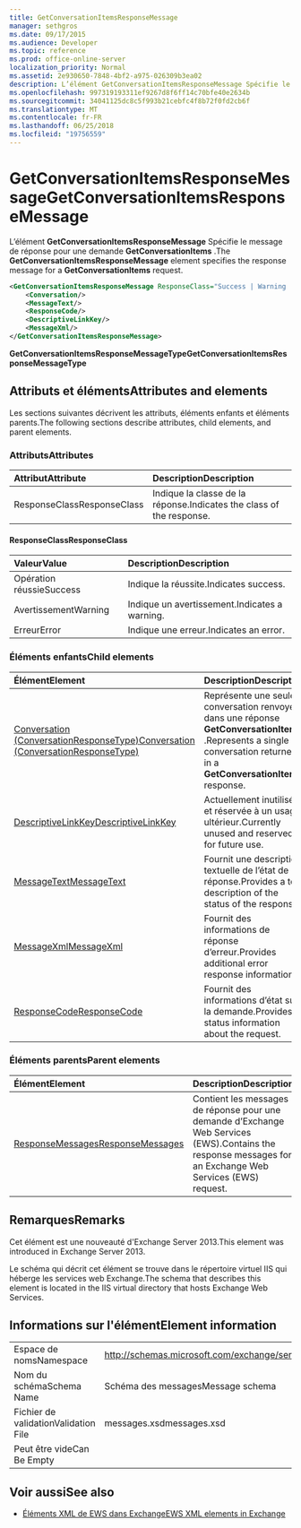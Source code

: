 ```yaml
---
title: GetConversationItemsResponseMessage
manager: sethgros
ms.date: 09/17/2015
ms.audience: Developer
ms.topic: reference
ms.prod: office-online-server
localization_priority: Normal
ms.assetid: 2e930650-7848-4bf2-a975-026309b3ea02
description: L’élément GetConversationItemsResponseMessage Spécifie le message de réponse pour une demande GetConversationItems.
ms.openlocfilehash: 997319193311ef9267d8f6ff14c70bfe40e2634b
ms.sourcegitcommit: 34041125dc8c5f993b21cebfc4f8b72f0fd2cb6f
ms.translationtype: MT
ms.contentlocale: fr-FR
ms.lasthandoff: 06/25/2018
ms.locfileid: "19756559"
---
```

# <a name="getconversationitemsresponsemessage"></a><span data-ttu-id="9f128-103">GetConversationItemsResponseMessage</span><span class="sxs-lookup"><span data-stu-id="9f128-103">GetConversationItemsResponseMessage</span></span>

<span data-ttu-id="9f128-104">L’élément **GetConversationItemsResponseMessage** Spécifie le message de réponse pour une demande **GetConversationItems** .</span><span class="sxs-lookup"><span data-stu-id="9f128-104">The **GetConversationItemsResponseMessage** element specifies the response message for a **GetConversationItems** request.</span></span> 
  
```XML
<GetConversationItemsResponseMessage ResponseClass="Success | Warning | Error">
    <Conversation/>
    <MessageText/>
    <ResponseCode/>
    <DescriptiveLinkKey/>
    <MessageXml/>
</GetConversationItemsResponseMessage>
```

 <span data-ttu-id="9f128-105">**GetConversationItemsResponseMessageType**</span><span class="sxs-lookup"><span data-stu-id="9f128-105">**GetConversationItemsResponseMessageType**</span></span>
## <a name="attributes-and-elements"></a><span data-ttu-id="9f128-106">Attributs et éléments</span><span class="sxs-lookup"><span data-stu-id="9f128-106">Attributes and elements</span></span>

<span data-ttu-id="9f128-107">Les sections suivantes décrivent les attributs, éléments enfants et éléments parents.</span><span class="sxs-lookup"><span data-stu-id="9f128-107">The following sections describe attributes, child elements, and parent elements.</span></span>
  
### <a name="attributes"></a><span data-ttu-id="9f128-108">Attributs</span><span class="sxs-lookup"><span data-stu-id="9f128-108">Attributes</span></span>

|<span data-ttu-id="9f128-109">**Attribut**</span><span class="sxs-lookup"><span data-stu-id="9f128-109">**Attribute**</span></span>|<span data-ttu-id="9f128-110">**Description**</span><span class="sxs-lookup"><span data-stu-id="9f128-110">**Description**</span></span>|
|:-----|:-----|
|<span data-ttu-id="9f128-111">ResponseClass</span><span class="sxs-lookup"><span data-stu-id="9f128-111">ResponseClass</span></span>  <br/> |<span data-ttu-id="9f128-112">Indique la classe de la réponse.</span><span class="sxs-lookup"><span data-stu-id="9f128-112">Indicates the class of the response.</span></span>  <br/> |
   
#### <a name="responseclass"></a><span data-ttu-id="9f128-113">ResponseClass</span><span class="sxs-lookup"><span data-stu-id="9f128-113">ResponseClass</span></span>

|<span data-ttu-id="9f128-114">**Valeur**</span><span class="sxs-lookup"><span data-stu-id="9f128-114">**Value**</span></span>|<span data-ttu-id="9f128-115">**Description**</span><span class="sxs-lookup"><span data-stu-id="9f128-115">**Description**</span></span>|
|:-----|:-----|
|<span data-ttu-id="9f128-116">Opération réussie</span><span class="sxs-lookup"><span data-stu-id="9f128-116">Success</span></span>  <br/> |<span data-ttu-id="9f128-117">Indique la réussite.</span><span class="sxs-lookup"><span data-stu-id="9f128-117">Indicates success.</span></span>  <br/> |
|<span data-ttu-id="9f128-118">Avertissement</span><span class="sxs-lookup"><span data-stu-id="9f128-118">Warning</span></span>  <br/> |<span data-ttu-id="9f128-119">Indique un avertissement.</span><span class="sxs-lookup"><span data-stu-id="9f128-119">Indicates a warning.</span></span>  <br/> |
|<span data-ttu-id="9f128-120">Erreur</span><span class="sxs-lookup"><span data-stu-id="9f128-120">Error</span></span>  <br/> |<span data-ttu-id="9f128-121">Indique une erreur.</span><span class="sxs-lookup"><span data-stu-id="9f128-121">Indicates an error.</span></span>  <br/> |
   
### <a name="child-elements"></a><span data-ttu-id="9f128-122">Éléments enfants</span><span class="sxs-lookup"><span data-stu-id="9f128-122">Child elements</span></span>

|<span data-ttu-id="9f128-123">**Élément**</span><span class="sxs-lookup"><span data-stu-id="9f128-123">**Element**</span></span>|<span data-ttu-id="9f128-124">**Description**</span><span class="sxs-lookup"><span data-stu-id="9f128-124">**Description**</span></span>|
|:-----|:-----|
|[<span data-ttu-id="9f128-125">Conversation (ConversationResponseType)</span><span class="sxs-lookup"><span data-stu-id="9f128-125">Conversation (ConversationResponseType)</span></span>](conversation-conversationresponsetype.md) <br/> |<span data-ttu-id="9f128-126">Représente une seule conversation renvoyée dans une réponse **GetConversationItems** .</span><span class="sxs-lookup"><span data-stu-id="9f128-126">Represents a single conversation returned in a **GetConversationItems** response.</span></span>  <br/> |
|[<span data-ttu-id="9f128-127">DescriptiveLinkKey</span><span class="sxs-lookup"><span data-stu-id="9f128-127">DescriptiveLinkKey</span></span>](descriptivelinkkey.md) <br/> |<span data-ttu-id="9f128-128">Actuellement inutilisée et réservée à un usage ultérieur.</span><span class="sxs-lookup"><span data-stu-id="9f128-128">Currently unused and reserved for future use.</span></span>  <br/> |
|[<span data-ttu-id="9f128-129">MessageText</span><span class="sxs-lookup"><span data-stu-id="9f128-129">MessageText</span></span>](messagetext.md) <br/> |<span data-ttu-id="9f128-130">Fournit une description textuelle de l’état de la réponse.</span><span class="sxs-lookup"><span data-stu-id="9f128-130">Provides a text description of the status of the response.</span></span>  <br/> |
|[<span data-ttu-id="9f128-131">MessageXml</span><span class="sxs-lookup"><span data-stu-id="9f128-131">MessageXml</span></span>](messagexml.md) <br/> |<span data-ttu-id="9f128-132">Fournit des informations de réponse d’erreur.</span><span class="sxs-lookup"><span data-stu-id="9f128-132">Provides additional error response information.</span></span>  <br/> |
|[<span data-ttu-id="9f128-133">ResponseCode</span><span class="sxs-lookup"><span data-stu-id="9f128-133">ResponseCode</span></span>](responsecode.md) <br/> |<span data-ttu-id="9f128-134">Fournit des informations d’état sur la demande.</span><span class="sxs-lookup"><span data-stu-id="9f128-134">Provides status information about the request.</span></span>  <br/> |
   
### <a name="parent-elements"></a><span data-ttu-id="9f128-135">Éléments parents</span><span class="sxs-lookup"><span data-stu-id="9f128-135">Parent elements</span></span>

|<span data-ttu-id="9f128-136">**Élément**</span><span class="sxs-lookup"><span data-stu-id="9f128-136">**Element**</span></span>|<span data-ttu-id="9f128-137">**Description**</span><span class="sxs-lookup"><span data-stu-id="9f128-137">**Description**</span></span>|
|:-----|:-----|
|[<span data-ttu-id="9f128-138">ResponseMessages</span><span class="sxs-lookup"><span data-stu-id="9f128-138">ResponseMessages</span></span>](responsemessages.md) <br/> |<span data-ttu-id="9f128-139">Contient les messages de réponse pour une demande d’Exchange Web Services (EWS).</span><span class="sxs-lookup"><span data-stu-id="9f128-139">Contains the response messages for an Exchange Web Services (EWS) request.</span></span>  <br/> |
   
## <a name="remarks"></a><span data-ttu-id="9f128-140">Remarques</span><span class="sxs-lookup"><span data-stu-id="9f128-140">Remarks</span></span>

<span data-ttu-id="9f128-141">Cet élément est une nouveauté d'Exchange Server 2013.</span><span class="sxs-lookup"><span data-stu-id="9f128-141">This element was introduced in Exchange Server 2013.</span></span>
  
<span data-ttu-id="9f128-142">Le schéma qui décrit cet élément se trouve dans le répertoire virtuel IIS qui héberge les services web Exchange.</span><span class="sxs-lookup"><span data-stu-id="9f128-142">The schema that describes this element is located in the IIS virtual directory that hosts Exchange Web Services.</span></span>
  
## <a name="element-information"></a><span data-ttu-id="9f128-143">Informations sur l'élément</span><span class="sxs-lookup"><span data-stu-id="9f128-143">Element information</span></span>

|||
|:-----|:-----|
|<span data-ttu-id="9f128-144">Espace de noms</span><span class="sxs-lookup"><span data-stu-id="9f128-144">Namespace</span></span>  <br/> |http://schemas.microsoft.com/exchange/services/2006/messages  <br/> |
|<span data-ttu-id="9f128-145">Nom du schéma</span><span class="sxs-lookup"><span data-stu-id="9f128-145">Schema Name</span></span>  <br/> |<span data-ttu-id="9f128-146">Schéma des messages</span><span class="sxs-lookup"><span data-stu-id="9f128-146">Message schema</span></span>  <br/> |
|<span data-ttu-id="9f128-147">Fichier de validation</span><span class="sxs-lookup"><span data-stu-id="9f128-147">Validation File</span></span>  <br/> |<span data-ttu-id="9f128-148">messages.xsd</span><span class="sxs-lookup"><span data-stu-id="9f128-148">messages.xsd</span></span>  <br/> |
|<span data-ttu-id="9f128-149">Peut être vide</span><span class="sxs-lookup"><span data-stu-id="9f128-149">Can Be Empty</span></span>  <br/> ||
   
## <a name="see-also"></a><span data-ttu-id="9f128-150">Voir aussi</span><span class="sxs-lookup"><span data-stu-id="9f128-150">See also</span></span>



- [<span data-ttu-id="9f128-151">Éléments XML de EWS dans Exchange</span><span class="sxs-lookup"><span data-stu-id="9f128-151">EWS XML elements in Exchange</span></span>](ews-xml-elements-in-exchange.md)

